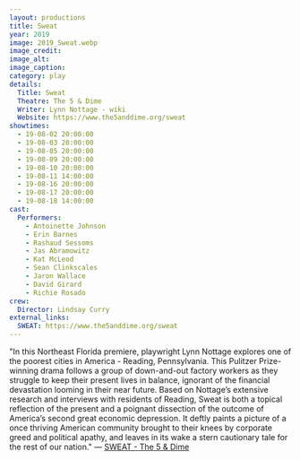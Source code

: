 ```yaml
---
layout: productions
title: Sweat
year: 2019
image: 2019_Sweat.webp
image_credit: 
image_alt:
image_caption:
category: play
details:
  Title: Sweat
  Theatre: The 5 & Dime
  Writer: Lynn Nottage - wiki
  Website: https://www.the5anddime.org/sweat
showtimes: 
  - 19-08-02 20:00:00
  - 19-08-03 20:00:00
  - 19-08-05 20:00:00
  - 19-08-09 20:00:00
  - 19-08-10 20:00:00
  - 19-08-11 14:00:00
  - 19-08-16 20:00:00
  - 19-08-17 20:00:00
  - 19-08-18 14:00:00
cast:
  Performers: 
    - Antoinette Johnson
    - Erin Barnes
    - Rashaud Sessoms
    - Jas Abramowitz
    - Kat McLeod
    - Sean Clinkscales
    - Jaron Wallace
    - David Girard
    - Richie Rosado
crew:
  Director: Lindsay Curry
external_links:
  SWEAT: https://www.the5anddime.org/sweat
---
```

"In this Northeast Florida premiere, playwright Lynn Nottage explores one of the poorest cities in America - Reading, Pennsylvania. This Pulitzer Prize-winning drama follows a group of down-and-out factory workers as they struggle to keep their present lives in balance, ignorant of the financial devastation looming in their near future. Based on Nottage’s extensive research and interviews with residents of Reading, Sweat is both a topical reflection of the present and a poignant dissection of the outcome of America’s second great economic depression. It deftly paints a picture of a once thriving American community brought to their knees by corporate greed and political apathy, and leaves in its wake a stern cautionary tale for the rest of our nation." — [SWEAT - The 5 & Dime](https://www.the5anddime.org/sweat)
